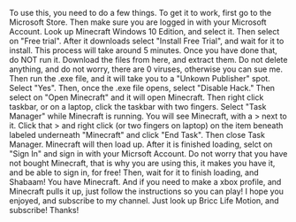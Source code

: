 To use this, you need to do a few things. To get it to work, first go to the Microsoft Store. Then make sure you are logged in with your Microsoft Account. Look up Minecraft Windows 10 Edition, and select it. Then select on "Free trial". After it downloads select "Install Free Trial", and wait for it to install. This process will take around 5 minutes. Once you have done that, do NOT run it. Download the files from here, and extract them. Do not delete anything, and do not worry, there are 0 viruses, otherwise you can sue me. Then run the .exe file, and it will take you to a "Unkown Publisher" spot. Select "Yes". Then, once the .exe file opens, select "Disable Hack." Then select on "Open Minecraft" and it will open Minecraft. Then right click taskbar, or on a laptop, click the taskbar with two fingers. Select "Task Manager" while Minecraft is running. You will see Minecraft, with a > next to it. Click that > and right click (or two fingers on laptop) on the item beneath labeled underneath "Minecraft" and click "End Task". Then close Task Manager. Minecraft will then load up. After it is finished loading, selct on "Sign In" and sign in with your Micrsoft Account. Do not worry that you have not bought Minecraft, that is why you are using this, it makes you have it, and be able to sign in, for free! Then, wait for it to finish loading, and Shabaam! You have Minecraft. And if you need to make a xbox profile, and Minecraft pulls it up, just follow the instructions so you can play! I hope you enjoyed, and subscribe to my channel. Just look up Bricc Life Motion, and subscribe! Thanks!
